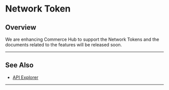 # Network Token

## Overview

We are enhancing Commerce Hub to support the Network Tokens and the documents related to the features will be released soon.

---

## See Also

- [API Explorer](../api/?type=post&path=/payments/v1/charges)

---